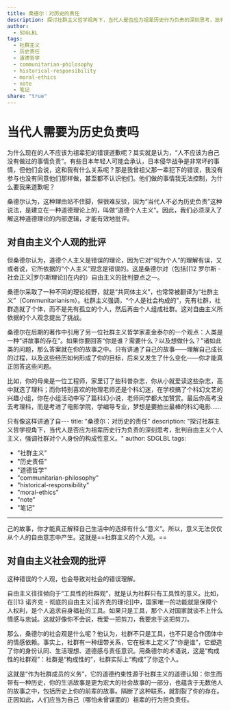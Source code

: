 ```yaml
---
title: 桑德尔：对历史的责任
description: 探讨社群主义哲学视角下，当代人是否应为祖辈历史行为负责的深刻思考，批判自由主义个人主义，强调社群对个人身份的构成性意义。
author:
  - SDGLBL
tags:
  - 社群主义
  - 历史责任
  - 道德哲学
  - communitarian-philosophy
  - historical-responsibility
  - moral-ethics
  - note
  - 笔记
share: "true"
---
```


# 当代人需要为历史负责吗

为什么现在的人不应该为祖辈犯的错误道歉呢？其实就是认为，“人不应该为自己没有做过的事情负责”。有些日本年轻人可能会承认，日本侵华战争是非常坏的事情，但他们会说，这和我有什么关系呢？那是我曾祖父那一辈犯下的错误，我没有参与也没有同意他们那样做，甚至都不认识他们。他们做的事情我无法控制，为什么要我来道歉呢？

桑德尔认为，这种理由站不住脚，但很难反驳，因为“当代人不必为历史负责”这种说法，是建立在一种道德理论上的，叫做“道德个人主义”。因此，我们必须深入了解这种道德理论的内部逻辑，才能有效地批评。

## 对自由主义个人观的批评

但桑德尔认为，道德个人主义是错误的理论，因为它对“何为个人”的理解有误，又或者说，它所依据的“个人主义”观念是错误的。这是桑德尔对（包括[[12 罗尔斯 - 社会正义|罗尔斯理论]]在内的）自由主义的批判要点之一。

桑德尔采取了一种不同的理论视野，就是“共同体主义”，也常常被翻译为“社群主义”（Communitarianism）。社群主义强调，“个人是社会构成的”，先有社群，社群造就了个体，而不是先有孤立的个人，然后再由个人组成社群。这对自由主义所依据的个人观念提出了挑战。

桑德尔在后期的著作中引用了另一位社群主义哲学家麦金泰尔的一个观点：人类是一种“讲故事的存在”。如果你要回答“你是谁？需要什么？以及想做什么？”诸如此类的问题，那么答案就在你的故事之中。只有讲通了自己的故事——理解自己成长的过程，以及这些经历如何形成了你的目标，后来又发生了什么变化——你才能真正回答这些问题。

比如，你的母亲是一位工程师，家里订了些科普杂志，你从小就爱读这些杂志，高中就选了理科；而你特别喜欢的物理老师还是个科幻迷，在学校搞了个科幻文艺的兴趣小组，你在小组活动中写了篇科幻小说，老师同学都大加赞赏。最后你高考没去考理科，而是考进了电影学院，学编导专业，梦想是要拍出最棒的科幻电影……

只有像这样讲通了自---
title: "桑德尔：对历史的责任"
description: "探讨社群主义哲学视角下，当代人是否应为祖辈历史行为负责的深刻思考，批判自由主义个人主义，强调社群对个人身份的构成性意义。"
author: SDGLBL
tags:
  - "社群主义"
  - "历史责任"
  - "道德哲学"
  - "communitarian-philosophy"
  - "historical-responsibility"
  - "moral-ethics"
  - "note"
  - "笔记"
---

己的故事，你才能真正解释自己生活中的选择有什么“意义”。所以，意义无法仅仅从个人的自由意志中产生。这就是==社群主义的个人观。==

## 对自由主义社会观的批评

这种错误的个人观，也会导致对社会的错误理解。

自由主义往往倾向于“工具性的社群观”，就是认为社群只有工具性的意义。比如，在[[13 诺齐克 - 彻底的自由主义|诺齐克的理论]]中，国家唯一的功能就是保障个人权利，是个人追求自身福祉的工具。如果只是工具，那个人对国家就谈不上什么情感与忠诚。这就好像你不会说，我爱一把剪刀，我要忠于这把剪刀。

那么，桑德尔的社会观是什么呢？他认为，社群不只是工具，也不只是合作团体中的情感依赖。事实上，社群有一种纽带关系，它在根本上定义了“你是谁”，它塑造了你的身份认同、生活理想、道德感与责任意识。用桑德尔的术语说，这是“构成性的社群观”：社群是“构成性的”，社群实际上“构成”了你这个人。

这就是“作为社群成员的义务”，它的道德约束性源于社群主义的道德认知：你生而带有一种历史，你的生活故事是更为宏大的社会故事的一部分，也蕴含于无数他人的故事之中，包括历史上你的前辈的故事。隔断了这种联系，就割裂了你的存在。
正因如此，人们应当为自己（哪怕未曾谋面的）祖辈的行为担负责任。
